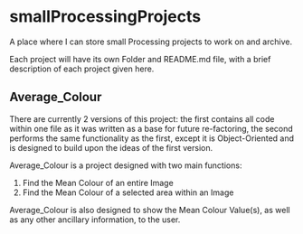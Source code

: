 # smallProcessingProjects
A place where I can store small Processing projects to work on and archive.

Each project will have its own Folder and README.md file, with a brief description of each project given here.

## Average_Colour
There are currently 2 versions of this project: the first contains all code within one file as it was written as a base for future re-factoring, the second performs the same functionality as the first, except it is Object-Oriented and is designed to build upon the ideas of the first version.

Average_Colour is a project designed with two main functions:
  1) Find the Mean Colour of an entire Image
  2) Find the Mean Colour of a selected area within an Image

Average_Colour is also designed to show the Mean Colour Value(s), as well as any other ancillary information, to the user.
